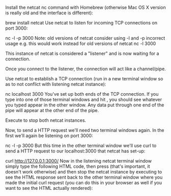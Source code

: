 Install the netcat nc command with Homebrew (otherwise Mac OS X version is really old and the interface is different):

brew install netcat
Use netcat to listen for incoming TCP connections on port 3000:

nc -l -p 3000
Note: old versions of netcat consider using -l and -p incorrect usage
e.g. this would work instead for old versions of netcat nc -l 3000

This instance of netcat is considered a "listener" and is now waiting for a connection.

Once you connect to the listener, the connection will act like a channel/pipe.

Use netcat to establish a TCP connection (run in a new terminal window so as to not conflict with listening netcat instance):

nc localhost 3000
You've set up both ends of the TCP connection. If you type into one of those terminal windows and hit <Enter>, you should see whatever you typed appear in the other window. Any data put through one end of the pipe will appear at the other end of the pipe.

Execute <Ctrl-c> to stop both netcat instances.

Now, to send a HTTP request we'll need two terminal windows again. In the first we'll again be listening on port 3000:

nc -l -p 3000
But this time in the other terminal window we'll use curl to send a HTTP request to our localhost:3000 that netcat has set-up:

curl http://127.0.0.1:3000/
Now in the listening netcat terminal window simply type the following HTML code, then press <Enter> (that's important, it doesn't work otherwise) and then stop the netcat instance by executing <Ctrl-c> to see the HTML response sent back to the other terminal window where you made the initial curl request (you can do this in your browser as well if you want to see the HTML actually rendered):
